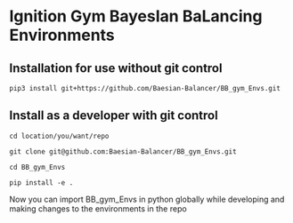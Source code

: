 # Ignition Gym BayesIan BaLancing Environments

## Installation for use without git control
` pip3 install git+https://github.com/Baesian-Balancer/BB_gym_Envs.git `

## Install as a developer with git control

`cd location/you/want/repo`

`git clone git@github.com:Baesian-Balancer/BB_gym_Envs.git`

`cd BB_gym_Envs`

`pip install -e .`

Now you can import BB_gym_Envs in python globally while developing and making changes to the environments in the repo
